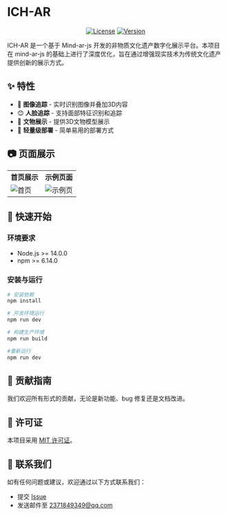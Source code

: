# ICH-AR

<p align="center">
  <a href="LICENSE"><img src="https://img.shields.io/badge/license-MIT-blue.svg" alt="License"></a>
  <a href="#"><img src="https://img.shields.io/badge/version-1.0.0-green.svg" alt="Version"></a>
</p>

ICH-AR 是一个基于 Mind-ar-js 开发的非物质文化遗产数字化展示平台。本项目在 mind-ar-js 的基础上进行了深度优化，旨在通过增强现实技术为传统文化遗产提供创新的展示方式。

## ✨ 特性

- 📸 **图像追踪** - 实时识别图像并叠加3D内容
- 😊 **人脸追踪** - 支持面部特征识别和追踪
- 🎨 **文物展示** - 提供3D文物模型展示
- 🚀 **轻量级部署** - 简单易用的部署方式

## 📷 页面展示

<table>
  <tr>
    <td align="center"><b>首页展示</b></td>
    <td align="center"><b>示例页面</b></td>
  </tr>
  <tr>
    <td><img src="https://hgh-typora-image.oss-cn-guangzhou.aliyuncs.com/img/image-20241103104511233.png" alt="首页"/></td>
    <td><img src="https://hgh-typora-image.oss-cn-guangzhou.aliyuncs.com/img/image-20241103104841370.png" alt="示例页"/></td>
  </tr>
</table>

## 🚀 快速开始

### 环境要求

- Node.js >= 14.0.0
- npm >= 6.14.0

### 安装与运行

```bash
# 安装依赖
npm install

# 开发环境运行
npm run dev

# 构建生产环境
npm run build

#重新运行
npm run dev
```


## 🤝 贡献指南

我们欢迎所有形式的贡献，无论是新功能、bug 修复还是文档改进。

## 📄 许可证

本项目采用 [MIT 许可证](LICENSE)。

## 📮 联系我们

如有任何问题或建议，欢迎通过以下方式联系我们：

- 提交 [Issue](https://github.com/yourusername/ICH-AR/issues)
- 发送邮件至 [2371849349@qq.com](mailto:2371849349@qq.com)
